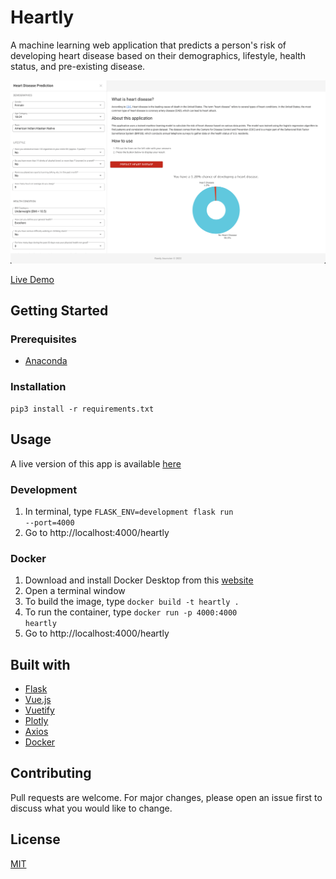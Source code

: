 # Heartly

A machine learning web application that predicts a person's risk of developing heart disease based on their demographics, lifestyle, health status, and pre-existing disease.

![screenshot](./screenshot.png)

[Live Demo](https://randya.dev/heartly)

## Getting Started

### Prerequisites

-   [Anaconda](https://www.anaconda.com/)

### Installation

```
pip3 install -r requirements.txt
```

## Usage

A live version of this app is available [here](https://randya.dev/heartly)

### Development

1. In terminal, type <code>FLASK_ENV=development flask run --port=4000</code>
2. Go to http://localhost:4000/heartly

### Docker

1. Download and install Docker Desktop from this [website](https://www.docker.com/get-started/)
2. Open a terminal window
3. To build the image, type <code>docker build -t heartly .</code>
4. To run the container, type <code>docker run -p 4000:4000 heartly</code>
5. Go to http://localhost:4000/heartly

## Built with

-   [Flask](https://flask.palletsprojects.com/)
-   [Vue.js](https://vuejs.org/)
-   [Vuetify](https://vuetifyjs.com/en/)
-   [Plotly](https://plotly.com/javascript/)
-   [Axios](https://axios-http.com/docs/intro)
-   [Docker](https://www.docker.com/)

## Contributing

Pull requests are welcome. For major changes, please open an issue first to discuss what you would like to change.

## License

[MIT](https://choosealicense.com/licenses/mit/)
